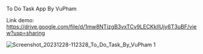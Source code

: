 To Do Task App By VuPham

Link demo: https://drive.google.com/file/d/1mw8NTizgB3vxTCv9LECKkIlUjy6T3uBF/view?usp=sharing

![Screenshot_20231228-112328_To_Do_Task_By_VuPham 1](https://github.com/quocvuphamdinh/ToDoTask/assets/89455060/72fb8fc5-8c5d-42a6-b383-41e7563e98aa)
